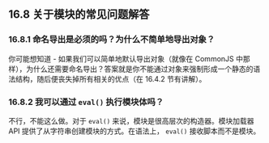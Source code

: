 ## 16.8 关于模块的常见问题解答

### 16.8.1 命名导出是必须的吗？为什么不简单地导出对象？

你可能想知道 - 如果我们可以简单地默认导出对象（就像在 CommonJS 中那样），为什么还需要命名导出？答案就是你不能通过对象来强制形成一个静态的语法结构，随后便丧失掉所有相关的优点（在 16.4.2 节有讲解）。

### 16.8.2 我可以通过 `eval()` 执行模块体吗？

不行，不能这么做。对于 `eval()` 来说，模块是很高层次的构造器。模块加载器 API 提供了从字符串创建模块的方式。在语法上， `eval()` 接收脚本而不是模块。
